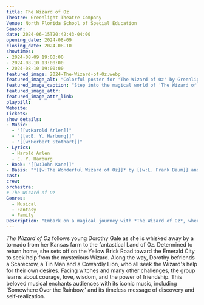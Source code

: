 ```yaml
---
title: The Wizard of Oz
Theatre: Greenlight Theatre Company
Venue: North Florida School of Special Education
Season: 
date: 2024-06-15T20:42:43-04:00
opening_date: 2024-08-09
closing_date: 2024-08-10
showtimes:
- 2024-08-09 19:00:00
- 2024-08-10 13:00:00
- 2024-08-10 19:00:00
featured_image: 2024-The-Wizard-of-Oz.webp
featured_image_alt: "Colorful poster for 'The Wizard of Oz' by Greenlight Theatre Company, featuring a bright and cheerful illustration of the Yellow Brick Road and Emerald City. The design includes whimsical elements like flowers and clouds, evoking the magical journey from the classic novel by L. Frank Baum."
featured_image_caption: "Step into the magical world of 'The Wizard of Oz' with performances by Greenlight Theatre Company at NFSSE from August 9-10, 2024. Join us for a journey down the Yellow Brick Road in this timeless tale."
featured_image_attr: 
featured_image_attr_link: 
playbill:
Website: 
Tickets: 
show_details: 
- Music: 
  - "[[w:Harold Arlen]]"
  - "[[w:E. Y. Harburg]]"
  - "[[w:Herbert Stothart]]"
- Lyrics: 
  - Harold Arlen
  - E. Y. Harburg
- Book: "[[w:John Kane]]"
- Basis: "*[[w:The Wonderful Wizard of Oz]]* by [[w:L. Frank Baum]] and *[[w:The Wizard of Oz]]*, screenplay by [[w:Noel Langley]], [[w:Florence Ryerson]], [[w:Edgar Allan Woolf]]"
cast:
crew:
orchestra:
# The Wizard of Oz
Genres:
  - Musical
  - Fantasy
  - Family
Description: "Embark on a magical journey with *The Wizard of Oz*, where a Kansas farm girl finds adventure and friendship on her quest to return home from a mystical land."
---
```

*The Wizard of Oz* follows young Dorothy Gale as she is whisked away by a tornado from her Kansas farm to the fantastical Land of Oz. Determined to return home, she sets off on the Yellow Brick Road toward the Emerald City to seek help from the mysterious Wizard. Along the way, Dorothy befriends a Scarecrow, a Tin Man and a Cowardly Lion, who all seek the Wizard's help for their own desires. Facing witches and many other challenges, the group learns about courage, love, wisdom, and the power of friendship. This beloved musical enchants audiences with its iconic music, including 'Somewhere Over the Rainbow,' and its timeless message of discovery and self-realization.